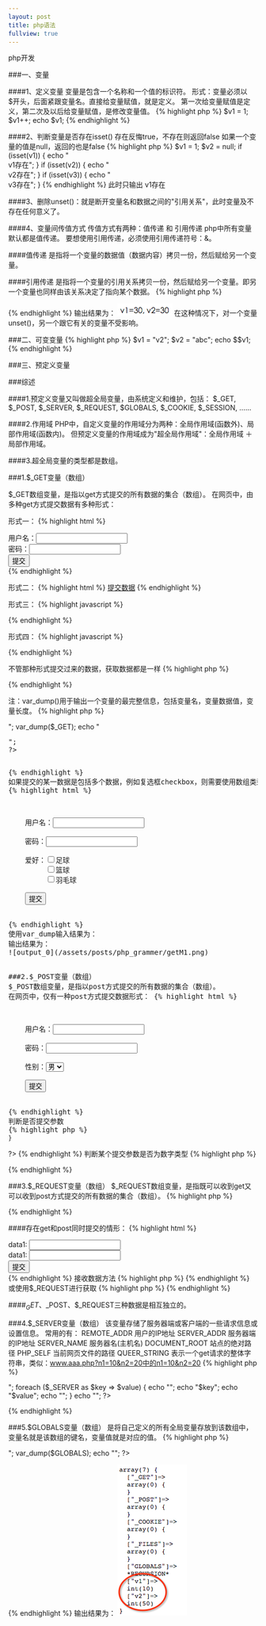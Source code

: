 ```yaml
---
layout: post
title: php语法
fullview: true
---
```



php开发

###一、变量

####1、定义变量
变量是包含一个名称和一个值的标识符。
形式：变量必须以$开头，后面紧跟变量名。直接给变量赋值，就是定义。
第一次给变量赋值是定义，第二次及以后给变量赋值，是修改变量值。
{% highlight php %}
$v1 = 1;
$v1++;
echo $v1;
{% endhighlight %}

####2、判断变量是否存在isset()
存在反悔true，不存在则返回false
如果一个变量的值是null，返回的也是false
{% highlight php %}
$v1 = 1;
$v2 = null;
if (isset(v1)) {
	echo "<br/>v1存在";
}
if (isset(v2)) {
	echo "<br/>v2存在";
}
if (isset(v3)) {
	echo "<br/>v3存在";
}
{% endhighlight %}
此时只输出 v1存在

####3、删除unset()：就是断开变量名和数据之间的"引用关系"，此时变量及不存在任何意义了。

####4、变量间传值方式
传值方式有两种：值传递 和 引用传递
php中所有变量默认都是值传递。 要想使用引用传递，必须使用引用传递符号：&。

####值传递
是指将一个变量的数据值（数据内容）拷贝一份，然后赋给另一个变量。

####引用传递
是指将一个变量的引用关系拷贝一份，然后赋给另一个变量。即另一个变量也同样由该关系决定了指向某个数据。
{% highlight php %}
<?php
	$v1 = 20;
	$v2 = &$v1;
	$v2 = 30;
	echo "v1=$v1, v2=$v2";
?>
{% endhighlight %}
输出结果为：
![output_0](/assets/posts/php_grammer/grammar1.png)
在这种情况下，对一个变量unset()，另一个跟它有关的变量不受影响。

###二、可变变量
{% highlight php %}
$v1 = "v2";
$v2 = "abc";
echo $$v1;
{% endhighlight %}

###三、预定义变量

###综述

####1.预定义变量又叫做超全局变量，由系统定义和维护，包括：
$_GET, $_POST, $_SERVER, $_REQUEST, $GLOBALS, $_COOKIE, $_SESSION, ......

####2.作用域
PHP中，自定义变量的作用域分为两种：全局作用域(函数外)、局部作用域(函数内)。
但预定义变量的作用域成为"超全局作用域"：全局作用域 ＋ 局部作用域。

####3.超全局变量的类型都是数组。

###1.$_GET变量（数组）

$_GET数组变量，是指以get方式提交的所有数据的集合（数组）。
在网页中，由多种get方式提交数据有多种形式：

形式一：
{% highlight html %}
<form action="abc.php" method="get">
	用户名：<input type="text" name="uName"/><br/>
	密码：<input type="password" name="uPwd"/><br/>
	<input type="submit" value="提交"/><br/>
</form>
{% endhighlight %}

形式二：
{% highlight html %}
<a href="abc.php?uName=zhangsan&uPwd=123">提交数据</a>
{% endhighlight %}

形式三：
{% highlight javascript %}
<script type="text/javascript">
	location.href="abc.php?uName=zhangsan&uPwd=123"; //利用location的href属性
</script>
{% endhighlight %}

形式四：
{% highlight javascript %}
<script type="text/javascript">
	location.assign("abc.php?uName=zhangsan&uPwd=123"); //利用location的assign方法
</script>
{% endhighlight %}

不管那种形式提交过来的数据，获取数据都是一样
{% highlight php %}
<?php
	$uName = $_GET('uName');
	$uPwd = $_GET('uPwd');
	echo "uName=$uName, uPwd=$uPwd";
?>
{% endhighlight %}

注：var_dump()用于输出一个变量的最完整信息，包括变量名，变量数据值，变量长度。
{% highlight php %}
<?php
	echo "<pre>";
	var_dump($_GET);
	echo "<pre>";
?>
{% endhighlight %}
如果提交的某一数据是包括多个数据，例如复选框checkbox，则需要使用数组类型的命名。
{% highlight html %}
<form action="abc.php" method="get">
	用户名：<input type="text" name="uName"/><br/>
	密码：<input type="password" name="uPwd"/><br/>
	爱好：<input type="checkbox" name="likes[]" value="足球" />足球
		 <input type="checkbox" name="likes[]" value="篮球" />篮球
		 <input type="checkbox" name="likes[]" value="羽毛球" />羽毛球<br/>
	<input type="submit" value="提交"/><br/>
</form>
{% endhighlight %}
使用var_dump输入结果为：
输出结果为：
![output_0](/assets/posts/php_grammer/getM1.png)

###2.$_POST变量（数组）
$_POST数组变量，是指以post方式提交的所有数据的集合（数组）。
在网页中，仅有一种post方式提交数据形式：
{% highlight html %}
<form action="abc.php" method="post">
	用户名：<input type="text" name="uName"/><br/>
	密码：<input type="password" name="uPwd"/><br/>
	性别：<select name="sex">
		 	<option value="man">男</option>
		 	<option value="women">女</option>
		 </select><br/>
	<input type="submit" value="提交"/><br/>
</form>
{% endhighlight %}
判断是否提交参数
{% highlight php %}
<?php
	if ($_POST) { // 判断是否提交了post数据

	}
?>
{% endhighlight %}
判断某个提交参数是否为数字类型
{% highlight php %}
<?php
	if (is_numeric($n1)) { // 判断n1是否为数字类型

	}
?>
{% endhighlight %}

###3.$_REQUEST变量（数组）
$_REQUEST数组变量，是指既可以收到get又可以收到post方式提交的所有数据的集合（数组）。
{% highlight php %}
<?php
	$uName = $_REQUEST('uName');
	$uPwd = $_REQUEST('uPwd');
	echo "uName=$uName, uPwd=$uPwd";
?>
{% endhighlight %}

####存在get和post同时提交的情形：
{% highlight html %}
<form action="4postAndGetValue.php?n3=10" method="post">
	data1: <input type="text" name="n1" /><br/>
	data1: <input type="text" name="n1" /><br/>
	<input type="submit" value="提交"/><br/>
</form>
{% endhighlight %}
接收数据方法
{% highlight php %}
<?php
	$n1 = $_POST('n1');
	$n2 = $_POST('n2');
	$n2 = $_GET('n3');
	echo "n1=$n1, n2=$n2, n3=$n3";
?>
{% endhighlight %}
或使用$_REQUEST进行获取
{% highlight php %}
<?php
	$n1 = $_REQUEST('n1');
	$n2 = $_REQUEST('n2');
	$n2 = $_REQUEST('n3');
	echo "n1=$n1, n2=$n2, n3=$n3";
?>
{% endhighlight %}

####$_GET、$_POST、$_REQUEST三种数据是相互独立的。

###4.$_SERVER变量（数组）
该变量存储了服务器端或客户端的一些请求信息或设置信息。
常用的有：
REMOTE_ADDR 用户的IP地址
SERVER_ADDR 服务器端的IP地址
SERVER_NAME 服务器名(主机名)
DOCUMENT_ROOT 站点的绝对路径
PHP_SELF 当前网页文件的路径
QUEER_STRING 表示一个get请求的整体字符串，类似：www.aaa.php?n1=10&n2=20中的n1=10&n2=20
{% highlight php %}
<?php
	echo "<table border='1'>";
	foreach ($_SERVER as $key => $value) {
		echo "<tr>";
		echo "<td>$key</td>";
		echo "<td>$value</td>";
		echo "</tr>";
	}
	echo "</table>";
?>
{% endhighlight %}

###5.$GLOBALS变量（数组）
是将自己定义的所有全局变量存放到该数组中，变量名就是该数组的键名，变量值就是对应的值。
{% highlight php %}
<?php
	$v1 = 10;
	$v2 = 50;
	function method1() {
		$v3 = 15;
		$v4 = 25;
	}

	echo "<pre>";
	var_dump($GLOBALS);
	echo "</pre>";
?>
{% endhighlight %}
输出结果为：
![output_0](/assets/posts/php_grammer/globals.png)


